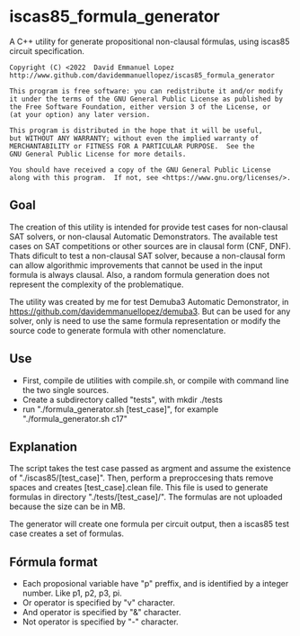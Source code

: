 # iscas85_formula_generator
A C++ utility for generate propositional non-clausal fórmulas, using iscas85 circuit specification.

    Copyright (C) <2022  David Emmanuel Lopez
    http://www.github.com/davidemmanuellopez/iscas85_formula_generator

    This program is free software: you can redistribute it and/or modify
    it under the terms of the GNU General Public License as published by
    the Free Software Foundation, either version 3 of the License, or
    (at your option) any later version.

    This program is distributed in the hope that it will be useful,
    but WITHOUT ANY WARRANTY; without even the implied warranty of
    MERCHANTABILITY or FITNESS FOR A PARTICULAR PURPOSE.  See the
    GNU General Public License for more details.

    You should have received a copy of the GNU General Public License
    along with this program.  If not, see <https://www.gnu.org/licenses/>.

## Goal

The creation of this utility is intended for provide test cases for non-clausal SAT solvers, or non-clausal Automatic Demonstrators. The available test cases on SAT competitions or other sources are in clausal form (CNF, DNF). Thats dificult to test a non-clausal SAT solver, because a non-clausal form can allow algorithmic improvements that cannot be used in the input formula is always clausal. Also, a random formula generation does not represent the complexity of the problematique.

The utility was created by me for test Demuba3 Automatic Demonstrator, in https://github.com/davidemmanuellopez/demuba3. But can be used for any solver, only is need to use the same formula representation or modify the source code to generate formula with other nomenclature.

## Use

* First, compile de utilities with compile.sh, or compile with command line the two single sources.
* Create a subdirectory called "tests", with mkdir ./tests
* run "./formula_generator.sh [test_case]", for example "./formula_generator.sh c17"

## Explanation

The script takes the test case passed as argment and assume the existence of "./iscas85/[test_case]". Then, perform a preproccesing thats remove spaces and creates [test_case].clean file. This file is used to generate formulas in directory "./tests/[test_case]/". The formulas are not uploaded because the size can be in MB.

The generator will create one formula per circuit output, then a iscas85 test case creates a set of formulas.

## Fórmula format

* Each proposional variable have "p" preffix, and is identified by a integer number. Like p1, p2, p3, pi.
* Or operator is specified by "v" character.
* And operator is specified by "&" character.
* Not operator is specified by "-" character.
